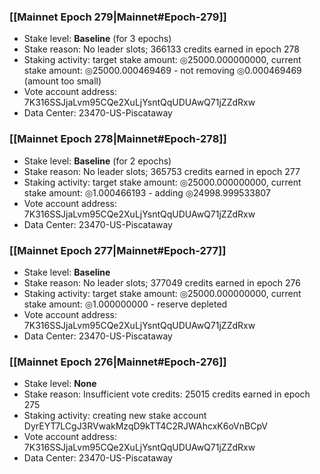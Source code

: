 ### [[Mainnet Epoch 279|Mainnet#Epoch-279]]
* Stake level: **Baseline** (for 3 epochs)
* Stake reason: No leader slots; 366133 credits earned in epoch 278
* Staking activity: target stake amount: ◎25000.000000000, current stake amount: ◎25000.000469469 - not removing ◎0.000469469 (amount too small)
* Vote account address: 7K316SSJjaLvm95CQe2XuLjYsntQqUDUAwQ71jZZdRxw
* Data Center: 23470-US-Piscataway
### [[Mainnet Epoch 278|Mainnet#Epoch-278]]
* Stake level: **Baseline** (for 2 epochs)
* Stake reason: No leader slots; 365753 credits earned in epoch 277
* Staking activity: target stake amount: ◎25000.000000000, current stake amount: ◎1.000466193 - adding ◎24998.999533807
* Vote account address: 7K316SSJjaLvm95CQe2XuLjYsntQqUDUAwQ71jZZdRxw
* Data Center: 23470-US-Piscataway
### [[Mainnet Epoch 277|Mainnet#Epoch-277]]
* Stake level: **Baseline**
* Stake reason: No leader slots; 377049 credits earned in epoch 276
* Staking activity: target stake amount: ◎25000.000000000, current stake amount: ◎1.000000000 - reserve depleted
* Vote account address: 7K316SSJjaLvm95CQe2XuLjYsntQqUDUAwQ71jZZdRxw
* Data Center: 23470-US-Piscataway
### [[Mainnet Epoch 276|Mainnet#Epoch-276]]
* Stake level: **None**
* Stake reason: Insufficient vote credits: 25015 credits earned in epoch 275
* Staking activity: creating new stake account DyrEYT7LCgJ3RVwakMzqD9kTT4C2RJWAhcxK6oVnBCpV
* Vote account address: 7K316SSJjaLvm95CQe2XuLjYsntQqUDUAwQ71jZZdRxw
* Data Center: 23470-US-Piscataway